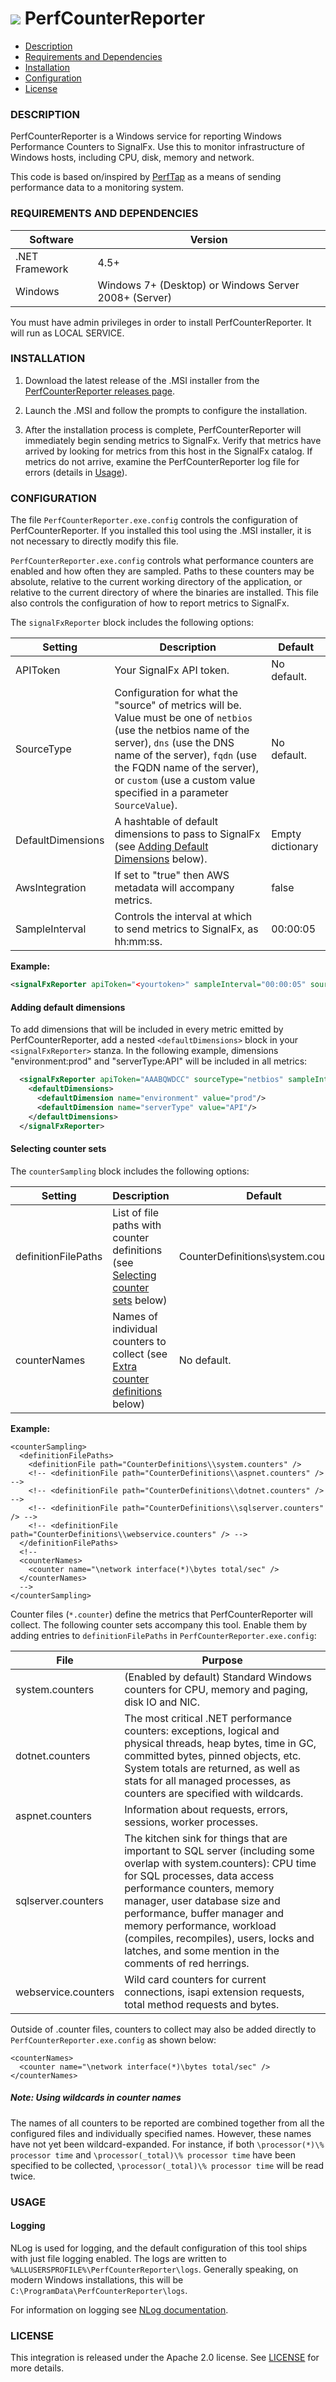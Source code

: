 # ![](https://github.com/signalfx/integrations/blob/master/win-perfcounter/img/integrations_windows.png) PerfCounterReporter

- [Description](#description)
- [Requirements and Dependencies](#requirements-and-dependencies)
- [Installation](#installation)
- [Configuration](#configuration)
- [License](#license)

### DESCRIPTION

PerfCounterReporter is a Windows service for reporting Windows Performance Counters to SignalFx. Use this to monitor infrastructure of Windows hosts, including CPU, disk, memory and network.

This code is based on/inspired by <a target="_blank" href="https://github.com/Iristyle/PerfTap">PerfTap</a> as a means of sending performance data to a monitoring system.

### REQUIREMENTS AND DEPENDENCIES

| Software          | Version        |
|-------------------|----------------|
| .NET Framework    |  4.5+ |
| Windows   | Windows 7+ (Desktop) or Windows Server 2008+ (Server) |  

You must have admin privileges in order to install PerfCounterReporter. It will run as LOCAL SERVICE.

### INSTALLATION

1. Download the latest release of the .MSI installer from the <a target="_blank" href="https://github.com/signalfx/PerfCounterReporter/releases">PerfCounterReporter releases page</a>.

2. Launch the .MSI and follow the prompts to configure the installation.

3. After the installation process is complete, PerfCounterReporter will immediately begin sending metrics to SignalFx. Verify that metrics have arrived by looking for metrics from this host in the SignalFx catalog. If metrics do not arrive, examine the PerfCounterReporter log file for errors (details in [Usage](#usage)).

### CONFIGURATION

The file `PerfCounterReporter.exe.config` controls the configuration of PerfCounterReporter. If you installed this tool using the .MSI installer, it is not necessary to directly modify this file.

`PerfCounterReporter.exe.config` controls what performance counters are enabled and how often they are sampled. Paths to these counters may be absolute, relative to the current working directory of the application, or relative to the current directory of where the binaries are installed. This file also controls the configuration of how to report metrics to SignalFx.

The `signalFxReporter` block includes the following options:

| Setting            | Description     | Default  |
|--------------------|----------------------------|----------|
| APIToken | Your SignalFx API token. | No default. |
| SourceType | Configuration for what the "source" of metrics will be. Value must be one of `netbios` (use the netbios name of the server), `dns` (use the DNS name of the server), `fqdn` (use the FQDN name of the server), or `custom` (use a custom value specified in a parameter `SourceValue`). | No default. |
| DefaultDimensions | A hashtable of default dimensions to pass to SignalFx (see [Adding Default Dimensions](#adding-default-dimensions) below). | Empty dictionary |
| AwsIntegration | If set to "true" then AWS metadata will accompany metrics. | false |
| SampleInterval | Controls the interval at which to send metrics to SignalFx, as hh:mm:ss. | 00:00:05 |

**Example:**

```xml
<signalFxReporter apiToken="<yourtoken>" sampleInterval="00:00:05" sourceType="netbios"/>
```

#### Adding default dimensions
To add dimensions that will be included in every metric emitted by PerfCounterReporter, add a nested `<defaultDimensions>` block in your `<signalFxReporter>` stanza. In the following example, dimensions "environment:prod" and "serverType:API" will be included in all metrics:

```xml
  <signalFxReporter apiToken="AAABQWDCC" sourceType="netbios" sampleInterval="00:00:05">
    <defaultDimensions>
      <defaultDimension name="environment" value="prod"/>
      <defaultDimension name="serverType" value="API"/>
    </defaultDimensions>
  </signalFxReporter>
```

#### Selecting counter sets

The `counterSampling` block includes the following options:

| Setting            | Description     | Default  |
|--------------------|----------------------------|----------|
| definitionFilePaths | List of file paths with counter definitions (see [Selecting counter sets](#selecting-counter-sets) below) |  CounterDefinitions\system.counters |
| counterNames | Names of individual counters to collect (see [Extra counter definitions](#extra-counter-definitions) below) | No default. |

**Example:**

```
<counterSampling>
  <definitionFilePaths>
    <definitionFile path="CounterDefinitions\\system.counters" />
    <!-- <definitionFile path="CounterDefinitions\\aspnet.counters" /> -->
    <!-- <definitionFile path="CounterDefinitions\\dotnet.counters" /> -->
    <!-- <definitionFile path="CounterDefinitions\\sqlserver.counters" /> -->
    <!-- <definitionFile path="CounterDefinitions\\webservice.counters" /> -->
  </definitionFilePaths>
  <!--
  <counterNames>
    <counter name="\network interface(*)\bytes total/sec" />
  </counterNames>
  -->
</counterSampling>
```

Counter files (`*.counter`) define the metrics that PerfCounterReporter will collect. The following counter sets accompany this tool. Enable them by adding entries to `definitionFilePaths` in `PerfCounterReporter.exe.config`:

| File       | Purpose      |
|------------|--------------|
| system.counters | (Enabled by default) Standard Windows counters for CPU, memory and paging, disk IO and NIC. |
| dotnet.counters | The most critical .NET performance counters: exceptions, logical and physical threads, heap bytes, time in GC, committed bytes, pinned objects, etc. System totals are returned, as well as stats for all managed processes, as counters are specified with wildcards. |
| aspnet.counters | Information about requests, errors, sessions, worker processes. |
| sqlserver.counters  | The kitchen sink for things that are important to SQL server (including some overlap with system.counters): CPU time for SQL processes, data access performance counters, memory manager, user database size and performance, buffer manager and memory performance, workload (compiles, recompiles), users, locks and latches, and some mention in the comments of red herrings. |
| webservice.counters | Wild card counters for current connections, isapi extension requests, total method requests and bytes. |

Outside of .counter files, counters to collect may also be added directly to `PerfCounterReporter.exe.config` as shown below:

```
<counterNames>
  <counter name="\network interface(*)\bytes total/sec" />
</counterNames>
```

##### Note: Using wildcards in counter names

The names of all counters to be reported are combined together from all the configured files and individually specified names.  However, these names have not yet been wildcard-expanded.  For instance, if both `\processor(*)\% processor time` and `\processor(_total)\% processor time` have been specified to be collected, `\processor(_total)\% processor time` will be read twice.

### USAGE

#### Logging

NLog is used for logging, and the default configuration of this tool ships with just file logging enabled.  The logs are written to `%ALLUSERSPROFILE%\PerfCounterReporter\logs`.  Generally speaking, on modern Windows installations, this will be `C:\ProgramData\PerfCounterReporter\logs`.  

For information on logging see [NLog documentation](http://nlog-project.org/wiki/Configuration_File).

### LICENSE

This integration is released under the Apache 2.0 license. See [LICENSE](./LICENSE) for more details.
